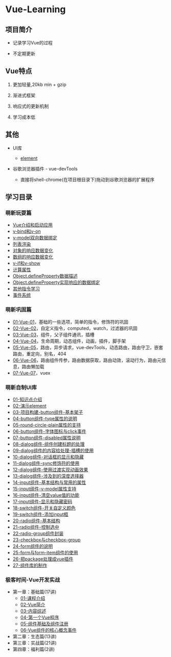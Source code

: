 # Vue-Learning

## 项目简介

* 记录学习Vue的过程

* 不定期更新

    
## Vue特点

1. 更加轻量,20kb min + gzip

2. 渐进式框架

3. 响应式的更新机制

4. 学习成本低 

## 其他

* UI库
    * [element](https://element.eleme.cn/#/zh-CN/)  

* 谷歌浏览器插件 - vue-devTools    
    * 直接将shell-chrome(在项目根目录下)拖动到谷歌浏览器的扩展程序      

## 学习目录

### 萌新玩耍篇

* [Vue介绍和启动应用](./01-萌新玩耍篇/01-Vue介绍和启动应用/Vue介绍和启动应用.md)
* [v-bind和v-on](./01-萌新玩耍篇/02-v-bind和v-on/v-bind和v-on.md)
* [v-model双向数据绑定](./01-萌新玩耍篇/03-v-model双向数据绑定/v-model双向数据绑定.md)
* [列表渲染](./01-萌新玩耍篇/04-列表渲染/列表渲染.md)
* [对象的响应数据变化](./01-萌新玩耍篇/05-对象的响应数据变化/对象的响应数据变化.md)
* [数组的响应数据变化](./01-萌新玩耍篇/06-数组的响应数据变化/数组的响应数据变化.md)
* [v-if和v-show](./01-萌新玩耍篇/07-v-if和v-show/v-if和v-show.md)
* [计算属性](./01-萌新玩耍篇/08-计算属性/计算属性.md)
* [Object.defineProperty数据描述](./01-萌新玩耍篇/09-Object.defineProperty数据描述/Object.defineProperty数据描述.md)
* [Object.defineProperty实现响应的数据绑定](./01-萌新玩耍篇/10-Object.defineProperty实现响应的数据绑定/Object.defineProperty实现响应的数据绑定.md)
* [其他指令学习](./01-萌新玩耍篇/11-其他指令学习/其他指令学习.md)
* [事件系统](./01-萌新玩耍篇/12-事件系统/事件系统.md)

### 萌新巩固篇 

* [01-Vue-01](./02-萌新巩固篇/01-Vue-01/Vue-01.md)，基础的一些选项，简单的指令，修饰符的巩固
* [02-Vue-02](./02-萌新巩固篇/02-Vue-02/Vue-02.md)，自定义指令，computed，watch，过滤器的巩固
* [03-Vue-03](./02-萌新巩固篇/03-Vue-03/Vue-03.md)，组件，父子组件通讯，插槽
* [04-Vue-04](./02-萌新巩固篇/04-Vue-04/Vue-04.md)，生命周期，动态组件，动画，插件，脚手架
* [05-Vue-05](./02-萌新巩固篇/05-Vue-05/Vue-05.md)，路由，异步请求，vue-devTools，动态路由，路由守卫，嵌套路由，重定向，别名，404
* [06-Vue-06](./02-萌新巩固篇/06-Vue-06/Vue-06.md)，路由组件传参，路由数据获取，路由动效，滚动行为，路由元信息，路由懒加载
* [07-Vue-07](./02-萌新巩固篇/07-Vue-07/Vue-07.md)，vuex

### 萌新自制UI库

* [01-知识点介绍](./03-萌新自制UI库/01-知识点介绍/知识点介绍.md)    
* [02-演示element](./03-萌新自制UI库/02-演示element/演示element.md)    
* [03-项目构建-button组件-基本架子](./03-萌新自制UI库/03-项目构建-button组件-基本架子/项目构建-button组件-基本架子.md)    
* [04-button组件-type属性的说明](./03-萌新自制UI库/04-button组件-type属性的说明/button组件-type属性的说明.md)    
* [05-round-circle-plain属性的支持](./03-萌新自制UI库/05-round-circle-plain属性的支持/round-circle-plain属性的支持.md)    
* [06-button组件-字体图标与click事件](./03-萌新自制UI库/06-button组件-字体图标与click事件/button组件-字体图标与click事件.md)    
* [07-button组件-disabled属性说明](./03-萌新自制UI库/07-button组件-disabled属性说明/button组件-disabled属性说明.md)    
* [08-dialog组件-组件创建标题的处理](./03-萌新自制UI库/08-dialog组件-组件创建标题的处理/dialog组件-组件创建标题的处理.md)    
* [09-dialog组件的内容给处理-插槽的使用](./03-萌新自制UI库/09-dialog组件的内容给处理-插槽的使用/dialog组件的内容给处理-插槽的使用.md)    
* [10-dialog组件-对话框的显示和隐藏](./03-萌新自制UI库/10-dialog组件-对话框的显示和隐藏/dialog组件-对话框的显示和隐藏.md)    
* [11-dialog组件-sync修饰符的使用](./03-萌新自制UI库/11-dialog组件-sync修饰符的使用/dialog组件-sync修饰符的使用.md)    
* [12-dialog组件-使用过渡实现动画效果](./03-萌新自制UI库/12-dialog组件-使用过渡实现动画效果/dialog组件-使用过渡实现动画效果.md)    
* [13-dialog组件-涉及到的深度选择器](./03-萌新自制UI库/13-dialog组件-涉及到的深度选择器/dialog组件-涉及到的深度选择器.md)    
* [14-input组件-基本结构与常用的属性](./03-萌新自制UI库/14-input组件-基本结构与常用的属性/input组件-基本结构与常用的属性.md)    
* [15-input组件-v-model属性支持](./03-萌新自制UI库/15-input组件-v-model属性支持/input组件-v-model属性支持.md)    
* [16-input组件-清空value值的功能](./03-萌新自制UI库/16-input组件-清空value值的功能/input组件-清空value值的功能.md)    
* [17-input组件-显示和隐藏密码](./03-萌新自制UI库/17-input组件-显示和隐藏密码/input组件-显示和隐藏密码.md)    
* [18-switch组件-开关自定义颜色](./03-萌新自制UI库/18-switch组件-开关自定义颜色/switch组件-开关自定义颜色.md)    
* [19-switch组件-添加input框](./03-萌新自制UI库/19-switch组件-添加input框/switch组件-添加input框.md)    
* [20-radio组件-基本结构](./03-萌新自制UI库/20-radio组件-基本结构/radio组件-基本结构.md)    
* [21-radio组件-控制选中](./03-萌新自制UI库/21-radio组件-控制选中/radio组件-控制选中.md)    
* [22-radio-group组件封装](./03-萌新自制UI库/22-radio-group组件封装/radio-group组件封装.md)    
* [23-checkbox与checkbox-group](./03-萌新自制UI库/23-checkbox与checkbox-group/checkbox与checkbox-group.md)    
* [24-form组件的说明](./03-萌新自制UI库/24-form组件的说明/form组件的说明.md)    
* [25-form与form-item组件的使用](./03-萌新自制UI库/25-form与form-item组件的使用/form与form-item组件的使用.md)    
* [26-把package处理成vue插件](./03-萌新自制UI库/26-把package处理成vue插件/把package处理成vue插件.md)    
* [27-组件库的制作](./03-萌新自制UI库/27-组件库的制作/组件库的制作.md) 

### 极客时间-Vue开发实战

* 第一章：基础篇(17讲)
    * [01-课程介绍](./04-极客时间-Vue开发实战/01-基础篇/01-课程介绍.md)
    * [02-Vue简介](./04-极客时间-Vue开发实战/01-基础篇/02-Vue简介.md)
    * [03-内容综述](./04-极客时间-Vue开发实战/01-基础篇/03-内容综述.md)
    * [04-第一个Vue程序](./04-极客时间-Vue开发实战/01-基础篇/04-第一个Vue程序.md)
    * [05-组件基础及组件注册](./04-极客时间-Vue开发实战/01-基础篇/05-组件基础及组件注册.md)
    * [06-Vue组件的核心概念事件](./04-极客时间-Vue开发实战/01-基础篇/06-Vue组件的核心概念事件.md)
* 第二章：生态篇(13讲)
* 第三章：实战篇(21讲)
* 第四章：福利篇(2讲)